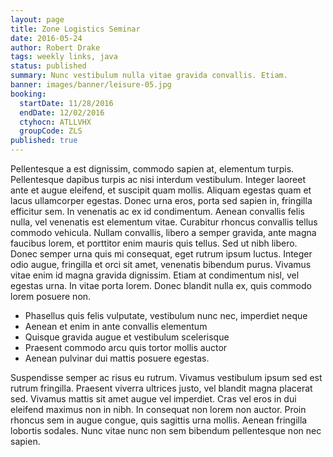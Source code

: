 ```yaml
---
layout: page
title: Zone Logistics Seminar
date: 2016-05-24
author: Robert Drake
tags: weekly links, java
status: published
summary: Nunc vestibulum nulla vitae gravida convallis. Etiam.
banner: images/banner/leisure-05.jpg
booking:
  startDate: 11/28/2016
  endDate: 12/02/2016
  ctyhocn: ATLLVHX
  groupCode: ZLS
published: true
---
```

Pellentesque a est dignissim, commodo sapien at, elementum turpis. Pellentesque dapibus turpis ac nisi interdum vestibulum. Integer laoreet ante et augue eleifend, et suscipit quam mollis. Aliquam egestas quam et lacus ullamcorper egestas. Donec urna eros, porta sed sapien in, fringilla efficitur sem. In venenatis ac ex id condimentum. Aenean convallis felis nulla, vel venenatis est elementum vitae. Curabitur rhoncus convallis tellus commodo vehicula. Nullam convallis, libero a semper gravida, ante magna faucibus lorem, et porttitor enim mauris quis tellus. Sed ut nibh libero. Donec semper urna quis mi consequat, eget rutrum ipsum luctus. Integer odio augue, fringilla et orci sit amet, venenatis bibendum purus. Vivamus vitae enim id magna gravida dignissim. Etiam at condimentum nisl, vel egestas urna. In vitae porta lorem. Donec blandit nulla ex, quis commodo lorem posuere non.

* Phasellus quis felis vulputate, vestibulum nunc nec, imperdiet neque
* Aenean et enim in ante convallis elementum
* Quisque gravida augue et vestibulum scelerisque
* Praesent commodo arcu quis tortor mollis auctor
* Aenean pulvinar dui mattis posuere egestas.

Suspendisse semper ac risus eu rutrum. Vivamus vestibulum ipsum sed est rutrum fringilla. Praesent viverra ultrices justo, vel blandit magna placerat sed. Vivamus mattis sit amet augue vel imperdiet. Cras vel eros in dui eleifend maximus non in nibh. In consequat non lorem non auctor. Proin rhoncus sem in augue congue, quis sagittis urna mollis. Aenean fringilla lobortis sodales. Nunc vitae nunc non sem bibendum pellentesque non nec sapien.
